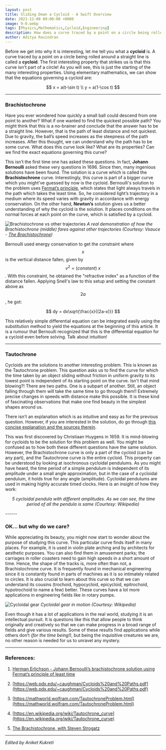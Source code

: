 ```yaml
---
layout: post
title: Sliding Down a Cycloid - A Swift Overview
date: 2021-12-08 09:00:00 +0000
image: 9-0.webp
tags: [Physics,Mathematics,Cycloid,Engineering]
description: How does a curve traced by a point on a circle being rolled along a straight line tumble its way into several elegant and straightforward problems? Read further to dive into the history and applications of this peculiar curve.
author: Aditya Ravindran
---
```


Before we get into why it is interesting, let me tell you what a **cycloid** is. A curve traced by a point on a circle being rolled around a straight line is called a **cycloid**. The first interesting property that strikes us is that this curve isn't part of a circle! As you will see, this is just the starting of the many interesting properties. Using elementary mathematics, we can show that the equations governing a cycloid are:

$$
x = a(t-\sin t) \\
y = a(1-\cos t)
$$

------

### Brachistochrone

Have you ever wondered how quickly a small ball could descend from one point to another? What if one wanted to find the quickest possible path? You might think that this is a no-brainer and conclude that the answer has to be a straight line. However, that is the path of least distance and not quickest. Due to gravity, the ball’s speed increases as the steepness of the path increases. After this thought, we can understand why the path has to be some curve. What does this curve look like? What are its properties? Can we find the exact equations governing this curve?

This isn’t the first time one has asked these questions. In fact, **Johann Bernoulli** asked these very questions in 1696. Since then, many ingenious solutions have been found. The solution is a curve which is called the **Brachistochrone** curve. Interestingly, this curve is part of a bigger curve which you might’ve guessed by now is the cycloid. Bernoulli's solution to the problem uses [Fermat’s principle](https://en.wikipedia.org/wiki/Fermat%27s_principle), which states that light always travels in the path which takes the least time. So, he considered light’s trajectory in a medium where its speed varies with gravity in accordance with energy conservation. On the other hand, **Newton’s** solution  gives us a better understanding of why the cycloid is the solution. It places conditions on the normal forces at each point on the curve, which is satisfied by a cycloid.

![Brachistochrone vs other trajectories]({{site.baseurl}}/img/9-1.webp) _A real demonstration of how the Brachistochrone (middle) fares against other trajectories (Courtesy: Vsauce - [The Brachistochrone](https://www.youtube.com/watch?v=skvnj67YGmw))_

Bernoulli used energy conservation to get the constraint where $$x$$ is the vertical distance fallen, given by $$v^2 = (constant)\ x$$. With this constraint, he obtained the "refractive index" as a function of the distance fallen. Applying Snell's law to this setup and setting the constant above as $$2a$$, he got:

$$
dy = dx\sqrt{\frac{x}{(2a-x)}}
$$

This relatively simple differential equation can be integrated easily using the substitution method to yield the equations at the beginning of this article. It is a rumour that Bernoulli recognized that this is the differential equation for a cycloid even before solving. Talk about intuition!

------

### Tautochrone

Cycloids are the solutions to another interesting problem. This is known as the Tautochrone problem. This question asks us to find the curve for which the time taken by an object sliding without friction in uniform gravity to its lowest point is independent of its starting point on the curve. Isn't that mind blowing?! There are two paths. One is a subpart of another. Still, an object falling through them will take the same time to go through them!! Extremely precise changes in speeds with distance make this possible. It is these kind of fascinating observations that make one find beauty in the simplest shapes around us.

There isn't an explanation which is as intuitive and easy as for the previous question. However, if you are interested in the solution, do go through [this concise explanation and the sources therein](https://mathworld.wolfram.com/TautochroneProblem.html).

This was first discovered by Christiaan Huygens in 1659. It is mind-blowing for cycloids to be the solution for this problem as well.  You might be confused as to how both these different questions have the same solution. However, the Brachistochrone curve is only a part of the cycloid (can be any part), and the Tautochrone curve is the entire cycloid. This property can be understood by looking at isochronous cycloidal pendulums. As you might have heard, the time period of a simple pendulum is independent of its amplitude under a small angle approximation, but in the case of a cycloidal pendulum, it holds true for any angle (amplitude). Cycloidal pendulums are used in making highly accurate timed clocks. Here is an insight of how they work:

<p align="center">
    <img src="{{site.baseurl}}/img/9-2.webp" alt>
    <em>5 cycloidal pendula with different amplitudes. As we can see, the time period of all the pendula is same (Courtesy: Wikipedia)</em>
</p>
------

### OK... but why do we care?

While appreciating its beauty, you might now start to wonder about the purpose of studying this curve. This particular curve finds itself in many places. For example, it is used in violin plate arching and by architects for aesthetic purposes. You can also find them in amusement parks; the carriages in roller coasters need to gain high speeds in a short amount of time. Hence, the shape of the tracks is, more often than not, a Brachistochrone curve. It is frequently found in mechanical engineering since it is constantly found in parts of machines as it is so intimately related to circles. It is also crucial to learn about this curve so that we can understand its cousins (trochoid, hypocycloid, epicycloid, epitrochoid, hypotrochoid to name a few) better. These curves have a lot more applications in engineering fields like in rotary pumps. 

![Cycloidal gear]({{site.baseurl}}/img/9-3.webp) _Cycloidal gear in motion (Courtesy: Wikipedia)_

Even though it has a lot of applications in the real world, studying it is an intellectual pursuit. It is questions like this that allow people to think originally and creatively so that we can make progress in a broad range of fields and give various results. Some of these results find applications while others don’t *(for the time being!)*, but being the inquisitive creatures we are, no other reason is needed for us to unravel any mystery.

------

### References:

1. [Herman Erlichson - Johann Bernoulli’s brachistochrone solution using Fermat’s principle of least time](https://mecheng.iisc.ac.in/suresh/me256/GalileoBP.pdf)

2. [https://web.pdx.edu/~caughman/Cycloids%20and%20Paths.pdf](https://web.pdx.edu/~caughman/Cycloids%20and%20Paths.pdf)

3. [https://mathworld.wolfram.com/TautochroneProblem.html](https://mathworld.wolfram.com/TautochroneProblem.html)

4. [https://en.wikipedia.org/wiki/Tautochrone_curve](https://en.wikipedia.org/wiki/Tautochrone_curve)

5. [The Brachistochrone, with Steven Strogatz](https://www.youtube.com/watch?v=Cld0p3a43fU)

------
*Edited by Aniket Kukreti*

